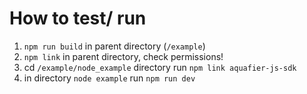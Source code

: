 # How to test/ run

1. `npm run build` in parent directory (`/example`)
2. `npm link` in parent directory, check permissions!
3. cd `/example/node_example` directory run `npm link aquafier-js-sdk`
4. in directory `node example` run `npm run dev`
